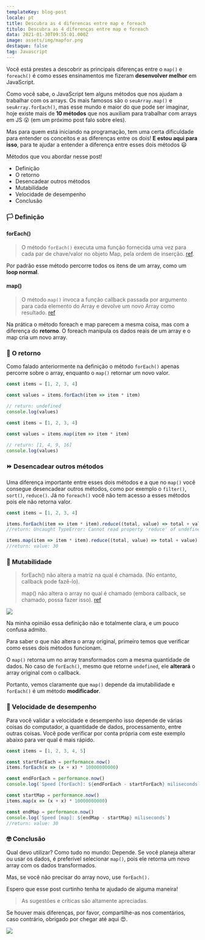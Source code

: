 ```yaml
---
templateKey: blog-post
locale: pt
title: Descubra as 4 diferencas entre map e foreach
titulo: Descubra as 4 diferenças entre map e foreach
data: 2021-01-30T09:55:01.000Z
image: assets/img/mapfor.png
destaque: false
tag: Javascript
---
```


Você está prestes a descobrir as principais diferenças entre o `map()` e `foreach()` é como esses ensinamentos me fizeram **desenvolver melhor** em JavaScript.

Como você sabe, o JavaScript tem alguns métodos que nos ajudam a trabalhar com os arrays. Os mais famosos são o `seuArray.map()` e `seuArray.forEach()`, mas esse mundo e maior do que pode ser imaginar, hoje existe mais de **10 métodos** que nos auxiliam para trabalhar com arrays em JS 😮 (em um próximo post falo sobre eles).

Mas para quem está iniciando na programação, tem uma certa dificuldade para entender os conceitos e as diferenças entre os dois! **E estou aqui para isso**, para te ajudar a entender a diferença entre esses dois métodos 😃

Métodos que vou abordar nesse post!

- Definição
- O retorno
- Desencadear outros métodos
- Mutabilidade
- Velocidade de desempenho
- Conclusão

### 🏳️ Definição

#### forEach()

> O método `forEach()` executa uma função fornecida uma vez para cada par de chave/valor no objeto Map, pela ordem de inserção. [ref](https://developer.mozilla.org/pt-BR/docs/Web/JavaScript/Reference/Global_Objects/Map/forEach).

Por padrão esse método percorre todos os itens de um array, como um **loop normal**.

#### map()

> O método `map()` invoca a função callback passada por argumento para cada elemento do Array e devolve um novo Array como resultado. [ref](https://developer.mozilla.org/pt-BR/docs/Web/JavaScript/Reference/Global_Objects/Array/map)

Na prática o método foreach e map parecem a mesma coisa, mas com a diferença do **retorno**. O foreach manipula os dados reais de um array e o map cria um novo array.

### 📍 O retorno

Como falado anteriormente na definição o método `forEach()` apenas percorre sobre o array, enquanto o `map()` retornar um novo valor.

```javascript
const items = [1, 2, 3, 4]

const values = items.forEach(item => item * item)

// return: undefined
console.log(values)
```

```javascript
const items = [1, 2, 3, 4]

const values = items.map(item => item * item)

// return: [1, 4, 9, 16]
console.log(values)
```

### ⏩ Desencadear outros métodos

Uma diferença importante entre esses dois métodos e a que no `map()` você consegue desencadear outros métodos, como por exemplo o `filter()`, `sort()`, `reduce()`. Já no `foreach()` você não tem acesso a esses métodos pois ele não retorna valor.

```javascript
const items = [1, 2, 3, 4]

items.forEach(item => item * item).reduce((total, value) => total + value)
//return: Uncaught TypeError: Cannot read property 'reduce' of undefined

items.map(item => item * item).reduce((total, value) => total + value)
//return: value: 30
```

### 📌 Mutabilidade

> forEach() não altera a matriz na qual é chamada. (No entanto, callback pode fazê-lo).
>
> map() não altera o array no qual é chamado (embora callback, se chamado, possa fazer isso). [ref](https://developer.mozilla.org/en-US/docs/Web/JavaScript)

![](https://media.giphy.com/media/3o7527pa7qs9kCG78A/giphy.gif)

Na minha opinião essa definição não e totalmente clara, e um pouco confusa admito.

Para saber o que não altera o array original, primeiro temos que verificar como esses dois métodos funcionam.

O `map()` retorna um no array transformados com a mesma quantidade de dados. No caso de `forEach()`, mesmo que retorne `undefined`, ele **alterará** o array original com o callback.

Portanto, vemos claramente que `map()` depende da imutabilidade e `forEach()` é um método **modificador**.

### 🚀 Velocidade de desempenho

Para você validar a velocidade e desempenho isso depende de várias coisas do computador, a quantidade de dados, processamento, entre outras coisas. Você pode verificar por conta própria com este exemplo abaixo para ver qual é mais rápido.

```javascript
const items = [1, 2, 3, 4, 5]

const startForEach = performance.now()
items.forEach(x => (x + x) * 10000000000)

const endForEach = performance.now()
console.log(`Speed [forEach]: ${endForEach - startForEach} miliseconds`)

const startMap = performance.now()
items.map(x => (x + x) * 10000000000)

const endMap = performance.now()
console.log(`Speed [map]: ${endMap - startMap} miliseconds`)
//return: value: 30
```

### 🤓 Conclusão

Qual devo utilizar? Como tudo no mundo: Depende. Se você planeja alterar ou usar os dados, é preferível selecionar `map()`, pois ele retorna um novo array com os dados transformados.

Mas, se você não precisar do array novo, use `forEach().`

Espero que esse post curtinho tenha te ajudado de alguma maneira!

> As sugestões e críticas são altamente apreciadas.

Se houver mais diferenças, por favor, compartilhe-as nos comentários, caso contrário, obrigado por chegar até aqui 😍.

![](https://media.giphy.com/media/l2JI1JzL6YS8z5KUM/giphy.gif)
